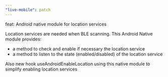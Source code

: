 ```yaml
---
"live-mobile": patch
---
```


feat: Android native module for location services

Location services are needed when BLE scanning.
This Android Native module provides:

- a method to check and enable if necessary the location service
- a method to listen to the state (enabled/disabled) of the location service

Also new hook useAndroidEnableLocation using this native module to simplify enabling location services

